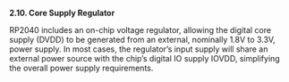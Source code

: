 **2.10. Core Supply Regulator**

RP2040 includes an on-chip voltage regulator, allowing the digital core supply (DVDD) to be generated from an external,
nominally 1.8V to 3.3V, power supply. In most cases, the regulator’s input supply will share an external power source
with the chip’s digital IO supply IOVDD, simplifying the overall power supply requirements.
